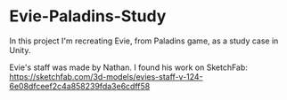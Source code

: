 # Evie-Paladins-Study
In this project I'm recreating Evie, from Paladins game, as a study case in Unity.

Evie's staff was made by Nathan. I found his work on SketchFab: https://sketchfab.com/3d-models/evies-staff-v-124-6e08dfceef2c4a858239fda3e6cdff58
